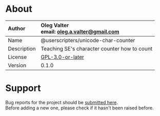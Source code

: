 
# About

| Author       | Oleg Valter<br>email: [oleg.a.valter@gmail.com](mailto:oleg.a.valter@gmail.com) |
| :----------- | :----------------------- |
| Name         | @userscripters/unicode-char-counter    |
| Description  | Teaching SE's character counter how to count           |
| License      | [GPL-3.0-or-later](https://spdx.org/licenses/GPL-3.0-or-later)                 |
| Version      | 0.1.0               |

# Support

Bug reports for the project should be [submitted here](https://github.com/userscripters/unicode-char-counter/issues).
<br>Before adding a new one, please check if it hasn't been raised before.
  